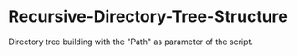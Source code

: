 # Recursive-Directory-Tree-Structure
Directory tree building with the "Path" as parameter of the script.
